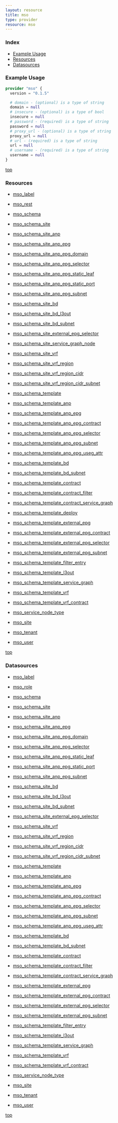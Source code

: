 ```yaml
---
layout: resource
title: mso
type: provider
resource: mso
---
```


### Index

- [Example Usage](#example-usage)
- [Resources](#resources)
- [Datasources](#datasources)

### Example Usage

```terraform
provider "mso" {
  version = "0.1.5"

  # domain - (optional) is a type of string
  domain = null
  # insecure - (optional) is a type of bool
  insecure = null
  # password - (required) is a type of string
  password = null
  # proxy_url - (optional) is a type of string
  proxy_url = null
  # url - (required) is a type of string
  url = null
  # username - (required) is a type of string
  username = null
}
```

[top](#index)

### Resources


- [mso_label](./r/mso_label.md)

- [mso_rest](./r/mso_rest.md)

- [mso_schema](./r/mso_schema.md)

- [mso_schema_site](./r/mso_schema_site.md)

- [mso_schema_site_anp](./r/mso_schema_site_anp.md)

- [mso_schema_site_anp_epg](./r/mso_schema_site_anp_epg.md)

- [mso_schema_site_anp_epg_domain](./r/mso_schema_site_anp_epg_domain.md)

- [mso_schema_site_anp_epg_selector](./r/mso_schema_site_anp_epg_selector.md)

- [mso_schema_site_anp_epg_static_leaf](./r/mso_schema_site_anp_epg_static_leaf.md)

- [mso_schema_site_anp_epg_static_port](./r/mso_schema_site_anp_epg_static_port.md)

- [mso_schema_site_anp_epg_subnet](./r/mso_schema_site_anp_epg_subnet.md)

- [mso_schema_site_bd](./r/mso_schema_site_bd.md)

- [mso_schema_site_bd_l3out](./r/mso_schema_site_bd_l3out.md)

- [mso_schema_site_bd_subnet](./r/mso_schema_site_bd_subnet.md)

- [mso_schema_site_external_epg_selector](./r/mso_schema_site_external_epg_selector.md)

- [mso_schema_site_service_graph_node](./r/mso_schema_site_service_graph_node.md)

- [mso_schema_site_vrf](./r/mso_schema_site_vrf.md)

- [mso_schema_site_vrf_region](./r/mso_schema_site_vrf_region.md)

- [mso_schema_site_vrf_region_cidr](./r/mso_schema_site_vrf_region_cidr.md)

- [mso_schema_site_vrf_region_cidr_subnet](./r/mso_schema_site_vrf_region_cidr_subnet.md)

- [mso_schema_template](./r/mso_schema_template.md)

- [mso_schema_template_anp](./r/mso_schema_template_anp.md)

- [mso_schema_template_anp_epg](./r/mso_schema_template_anp_epg.md)

- [mso_schema_template_anp_epg_contract](./r/mso_schema_template_anp_epg_contract.md)

- [mso_schema_template_anp_epg_selector](./r/mso_schema_template_anp_epg_selector.md)

- [mso_schema_template_anp_epg_subnet](./r/mso_schema_template_anp_epg_subnet.md)

- [mso_schema_template_anp_epg_useg_attr](./r/mso_schema_template_anp_epg_useg_attr.md)

- [mso_schema_template_bd](./r/mso_schema_template_bd.md)

- [mso_schema_template_bd_subnet](./r/mso_schema_template_bd_subnet.md)

- [mso_schema_template_contract](./r/mso_schema_template_contract.md)

- [mso_schema_template_contract_filter](./r/mso_schema_template_contract_filter.md)

- [mso_schema_template_contract_service_graph](./r/mso_schema_template_contract_service_graph.md)

- [mso_schema_template_deploy](./r/mso_schema_template_deploy.md)

- [mso_schema_template_external_epg](./r/mso_schema_template_external_epg.md)

- [mso_schema_template_external_epg_contract](./r/mso_schema_template_external_epg_contract.md)

- [mso_schema_template_external_epg_selector](./r/mso_schema_template_external_epg_selector.md)

- [mso_schema_template_external_epg_subnet](./r/mso_schema_template_external_epg_subnet.md)

- [mso_schema_template_filter_entry](./r/mso_schema_template_filter_entry.md)

- [mso_schema_template_l3out](./r/mso_schema_template_l3out.md)

- [mso_schema_template_service_graph](./r/mso_schema_template_service_graph.md)

- [mso_schema_template_vrf](./r/mso_schema_template_vrf.md)

- [mso_schema_template_vrf_contract](./r/mso_schema_template_vrf_contract.md)

- [mso_service_node_type](./r/mso_service_node_type.md)

- [mso_site](./r/mso_site.md)

- [mso_tenant](./r/mso_tenant.md)

- [mso_user](./r/mso_user.md)


[top](#index)

### Datasources


- [mso_label](./d/mso_label.md)

- [mso_role](./d/mso_role.md)

- [mso_schema](./d/mso_schema.md)

- [mso_schema_site](./d/mso_schema_site.md)

- [mso_schema_site_anp](./d/mso_schema_site_anp.md)

- [mso_schema_site_anp_epg](./d/mso_schema_site_anp_epg.md)

- [mso_schema_site_anp_epg_domain](./d/mso_schema_site_anp_epg_domain.md)

- [mso_schema_site_anp_epg_selector](./d/mso_schema_site_anp_epg_selector.md)

- [mso_schema_site_anp_epg_static_leaf](./d/mso_schema_site_anp_epg_static_leaf.md)

- [mso_schema_site_anp_epg_static_port](./d/mso_schema_site_anp_epg_static_port.md)

- [mso_schema_site_anp_epg_subnet](./d/mso_schema_site_anp_epg_subnet.md)

- [mso_schema_site_bd](./d/mso_schema_site_bd.md)

- [mso_schema_site_bd_l3out](./d/mso_schema_site_bd_l3out.md)

- [mso_schema_site_bd_subnet](./d/mso_schema_site_bd_subnet.md)

- [mso_schema_site_external_epg_selector](./d/mso_schema_site_external_epg_selector.md)

- [mso_schema_site_vrf](./d/mso_schema_site_vrf.md)

- [mso_schema_site_vrf_region](./d/mso_schema_site_vrf_region.md)

- [mso_schema_site_vrf_region_cidr](./d/mso_schema_site_vrf_region_cidr.md)

- [mso_schema_site_vrf_region_cidr_subnet](./d/mso_schema_site_vrf_region_cidr_subnet.md)

- [mso_schema_template](./d/mso_schema_template.md)

- [mso_schema_template_anp](./d/mso_schema_template_anp.md)

- [mso_schema_template_anp_epg](./d/mso_schema_template_anp_epg.md)

- [mso_schema_template_anp_epg_contract](./d/mso_schema_template_anp_epg_contract.md)

- [mso_schema_template_anp_epg_selector](./d/mso_schema_template_anp_epg_selector.md)

- [mso_schema_template_anp_epg_subnet](./d/mso_schema_template_anp_epg_subnet.md)

- [mso_schema_template_anp_epg_useg_attr](./d/mso_schema_template_anp_epg_useg_attr.md)

- [mso_schema_template_bd](./d/mso_schema_template_bd.md)

- [mso_schema_template_bd_subnet](./d/mso_schema_template_bd_subnet.md)

- [mso_schema_template_contract](./d/mso_schema_template_contract.md)

- [mso_schema_template_contract_filter](./d/mso_schema_template_contract_filter.md)

- [mso_schema_template_contract_service_graph](./d/mso_schema_template_contract_service_graph.md)

- [mso_schema_template_external_epg](./d/mso_schema_template_external_epg.md)

- [mso_schema_template_external_epg_contract](./d/mso_schema_template_external_epg_contract.md)

- [mso_schema_template_external_epg_selector](./d/mso_schema_template_external_epg_selector.md)

- [mso_schema_template_external_epg_subnet](./d/mso_schema_template_external_epg_subnet.md)

- [mso_schema_template_filter_entry](./d/mso_schema_template_filter_entry.md)

- [mso_schema_template_l3out](./d/mso_schema_template_l3out.md)

- [mso_schema_template_service_graph](./d/mso_schema_template_service_graph.md)

- [mso_schema_template_vrf](./d/mso_schema_template_vrf.md)

- [mso_schema_template_vrf_contract](./d/mso_schema_template_vrf_contract.md)

- [mso_service_node_type](./d/mso_service_node_type.md)

- [mso_site](./d/mso_site.md)

- [mso_tenant](./d/mso_tenant.md)

- [mso_user](./d/mso_user.md)


[top](#index)